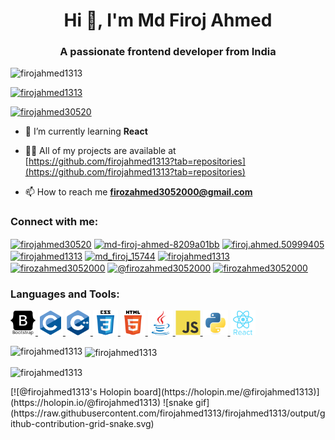 <h1 align="center">Hi 👋, I'm Md Firoj Ahmed</h1>
<h3 align="center">A passionate frontend developer from India</h3>

<p align="left"> <img src="https://komarev.com/ghpvc/?username=firojahmed1313&label=Profile%20views&color=0e75b6&style=flat" alt="firojahmed1313" /> </p>

<p align="left"> <a href="https://github.com/ryo-ma/github-profile-trophy"><img src="https://github-profile-trophy.vercel.app/?username=firojahmed1313&theme=dark_dimmed&margin-w=10" alt="firojahmed1313" /></a> </p>

<p align="left"> <a href="https://twitter.com/firojahmed30520" target="blank"><img src="https://img.shields.io/twitter/follow/firojahmed30520?logo=twitter&style=for-the-badge" alt="firojahmed30520" /></a> </p>

- 🌱 I’m currently learning **React**

- 👨‍💻 All of my projects are available at [https://github.com/firojahmed1313?tab=repositories](https://github.com/firojahmed1313?tab=repositories)

- 📫 How to reach me **firozahmed3052000@gmail.com**

<h3 align="left">Connect with me:</h3>
<p align="left">
<a href="https://twitter.com/firojahmed30520" target="blank"><img align="center" src="https://raw.githubusercontent.com/rahuldkjain/github-profile-readme-generator/master/src/images/icons/Social/twitter.svg" alt="firojahmed30520" height="30" width="40" /></a>
<a href="https://linkedin.com/in/md-firoj-ahmed-8209a01bb" target="blank"><img align="center" src="https://raw.githubusercontent.com/rahuldkjain/github-profile-readme-generator/master/src/images/icons/Social/linked-in-alt.svg" alt="md-firoj-ahmed-8209a01bb" height="30" width="40" /></a>
<a href="https://fb.com/firoj.ahmed.50999405" target="blank"><img align="center" src="https://raw.githubusercontent.com/rahuldkjain/github-profile-readme-generator/master/src/images/icons/Social/facebook.svg" alt="firoj.ahmed.50999405" height="30" width="40" /></a>
<a href="https://instagram.com/firojahmed1313" target="blank"><img align="center" src="https://raw.githubusercontent.com/rahuldkjain/github-profile-readme-generator/master/src/images/icons/Social/instagram.svg" alt="firojahmed1313" height="30" width="40" /></a>
<a href="https://www.codechef.com/users/md_firoj_15744" target="blank"><img align="center" src="https://cdn.jsdelivr.net/npm/simple-icons@3.1.0/icons/codechef.svg" alt="md_firoj_15744" height="30" width="40" /></a>
<a href="https://www.hackerrank.com/firojahmed1313" target="blank"><img align="center" src="https://raw.githubusercontent.com/rahuldkjain/github-profile-readme-generator/master/src/images/icons/Social/hackerrank.svg" alt="firojahmed1313" height="30" width="40" /></a>
<a href="https://www.leetcode.com/firozahmed3052000" target="blank"><img align="center" src="https://raw.githubusercontent.com/rahuldkjain/github-profile-readme-generator/master/src/images/icons/Social/leet-code.svg" alt="firozahmed3052000" height="30" width="40" /></a>
<a href="https://www.hackerearth.com/@firozahmed3052000" target="blank"><img align="center" src="https://raw.githubusercontent.com/rahuldkjain/github-profile-readme-generator/master/src/images/icons/Social/hackerearth.svg" alt="@firozahmed3052000" height="30" width="40" /></a>
<a href="https://auth.geeksforgeeks.org/user/firozahmed3052000" target="blank"><img align="center" src="https://raw.githubusercontent.com/rahuldkjain/github-profile-readme-generator/master/src/images/icons/Social/geeks-for-geeks.svg" alt="firozahmed3052000" height="30" width="40" /></a>
</p>

<h3 align="left">Languages and Tools:</h3>
<p align="left"> <a href="https://getbootstrap.com" target="_blank" rel="noreferrer"> <img src="https://raw.githubusercontent.com/devicons/devicon/master/icons/bootstrap/bootstrap-plain-wordmark.svg" alt="bootstrap" width="40" height="40"/> </a> <a href="https://www.cprogramming.com/" target="_blank" rel="noreferrer"> <img src="https://raw.githubusercontent.com/devicons/devicon/master/icons/c/c-original.svg" alt="c" width="40" height="40"/> </a> <a href="https://www.w3schools.com/cpp/" target="_blank" rel="noreferrer"> <img src="https://raw.githubusercontent.com/devicons/devicon/master/icons/cplusplus/cplusplus-original.svg" alt="cplusplus" width="40" height="40"/> </a> <a href="https://www.w3schools.com/css/" target="_blank" rel="noreferrer"> <img src="https://raw.githubusercontent.com/devicons/devicon/master/icons/css3/css3-original-wordmark.svg" alt="css3" width="40" height="40"/> </a> <a href="https://www.w3.org/html/" target="_blank" rel="noreferrer"> <img src="https://raw.githubusercontent.com/devicons/devicon/master/icons/html5/html5-original-wordmark.svg" alt="html5" width="40" height="40"/> </a> <a href="https://www.java.com" target="_blank" rel="noreferrer"> <img src="https://raw.githubusercontent.com/devicons/devicon/master/icons/java/java-original.svg" alt="java" width="40" height="40"/> </a> <a href="https://developer.mozilla.org/en-US/docs/Web/JavaScript" target="_blank" rel="noreferrer"> <img src="https://raw.githubusercontent.com/devicons/devicon/master/icons/javascript/javascript-original.svg" alt="javascript" width="40" height="40"/> </a> <a href="https://www.python.org" target="_blank" rel="noreferrer"> <img src="https://raw.githubusercontent.com/devicons/devicon/master/icons/python/python-original.svg" alt="python" width="40" height="40"/> </a> <a href="https://reactjs.org/" target="_blank" rel="noreferrer"> <img src="https://raw.githubusercontent.com/devicons/devicon/master/icons/react/react-original-wordmark.svg" alt="react" width="40" height="40"/> </a> </p>

<p><img align="left" src="https://github-readme-stats.vercel.app/api/top-langs?username=firojahmed1313&show_icons=true&locale=en&layout=compact" alt="firojahmed1313" /></p>

<p>&nbsp;<img align="center" src="https://github-readme-stats.vercel.app/api?username=firojahmed1313&show_icons=true&locale=en" alt="firojahmed1313" /></p>

<p><img align="center" src="https://github-readme-streak-stats.herokuapp.com/?user=firojahmed1313&" alt="firojahmed1313" /></p>
[![@firojahmed1313's Holopin board](https://holopin.me/@firojahmed1313)](https://holopin.io/@firojahmed1313)
![snake gif](https://raw.githubusercontent.com/firojahmed1313/firojahmed1313/output/github-contribution-grid-snake.svg)
